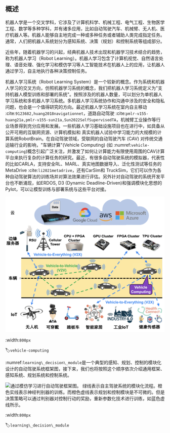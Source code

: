 ## 概述

机器人学是一个交叉学科，它涉及了计算机科学、机械工程、电气工程、生物医学工程、数学等多种学科，并有诸多应用，比如自动驾驶汽车、机械臂、无人机、医疗机器人等。机器人能够自主地完成一种或多种任务或者辅助人类完成指定任务。通常，人们把机器人系统划分为感知系统、决策（规划）和控制系统等组成部分。

近些年，随着机器学习的兴起，经典机器人技术出现和机器学习技术结合的趋势，称为机器人学习（Robot
Learning）。机器人学习包含了计算机视觉、自然语言处理、语音处理、强化学习和模仿学习等人工智能技术在机器人上的应用，让机器人通过学习，自主地执行各种决策控制任务。

机器人学习系统（Robot Learning
System）是一个较新的概念。作为系统和机器人学习的交叉方向，仿照机器学习系统的概念，我们把机器人学习系统定义为"支持机器人模型训练和部署的系统"。按照涉及的机器人数量，可以划分为单机器人学习系统和多机器人学习系统。多机器人学习系统协作和沟通中涉及的安全和隐私问题，也会是一个值得研究的方向。最近机器人学习系统在室内自主移动 :cite:`9123682,huang2018navigationnet`，道路自动驾驶 :cite:`pmlr-v155-huang21a,pmlr-v155-sun21a,Sun2022SelfSupervisedTA`，机械臂工业操作等行业场景得到充分应用和发展。一些机器人学习基础设施项目也在进行中，如具备从公开可用的互联网资源、计算机模拟和
真实机器人试验中学习能力的大规模的计算系统RobotBrain。在自动驾驶领域，受联网的自动驾驶汽车
(CAV) 对传统交通运输行业的影响，"车辆计算"(Vehicle Computing)
(如 :numref:`vehicle-computing`)概念引起广泛关注，并激发了如何让计算能力有限使用周围的CAV计算平台来执行复杂的计算任务的研究。最近，有很多自动驾驶系统的模拟器，代表性的比如CARLA，支持安全RL、MARL、真实地图数据导入、泛化性测试等任务的MetaDrive :cite:`li2021metadrive`，还有CarSim和
TruckSim，它们可以作为各种自动驾驶算法的训练场并对算法效果进行评估。另外针对自动驾驶的系统开发平台也不断涌现，如ERDOS,
D3 (Dynamic
Deadline-Driven)和强调模块化思想的Pylot，可以让模型训练与部署系统与这些平台对接。

![车辆计算框架图 :cite:`9491826`](../img/ch13/vehicle_computing.png)

:width:`800px`

:label:`vehicle-computing`

 :numref:`learning\_decision\_module`是一个典型的感知、规划、控制的模块化设计的自动驾驶系统框架图，接下来，我们也将按照这个顺序依次介绍通用框架、感知系统、规划系统和控制系统。

![通过模仿学习进行自动驾驶框架图。
绿线表示自主驾驶系统的模块化流程。橙色实线表示神经判别器的训练。而橙色虚线表示规划和控制模块是不可微的。但是决策策略可以通过判别器对控制行动的奖励，重新参数化技术进行训练，如蓝色虚线所示。](../img/ch13/idm.png)

:width:`800px`

:label:`learning\_decision\_module`


